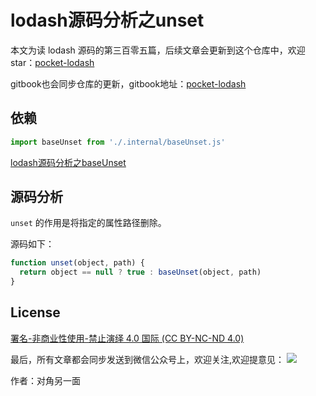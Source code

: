 # lodash源码分析之unset

本文为读 lodash 源码的第三百零五篇，后续文章会更新到这个仓库中，欢迎 star：[pocket-lodash](https://github.com/yeyuqiudeng/pocket-lodash)

gitbook也会同步仓库的更新，gitbook地址：[pocket-lodash](https://www.gitbook.com/book/yeyuqiudeng/pocket-lodash/details)

## 依赖

```javascript
import baseUnset from './.internal/baseUnset.js'
```

[lodash源码分析之baseUnset](./internal/baseUnset.md)


## 源码分析

`unset` 的作用是将指定的属性路径删除。

源码如下：

```javascript
function unset(object, path) {
  return object == null ? true : baseUnset(object, path)
}
```

## License 

[署名-非商业性使用-禁止演绎 4.0 国际 (CC BY-NC-ND 4.0)](http://creativecommons.org/licenses/by-nc-nd/4.0/)

最后，所有文章都会同步发送到微信公众号上，欢迎关注,欢迎提意见：  ![](https://raw.githubusercontent.com/yeyuqiudeng/resource/master/images/qrcode_front-end-article.jpg) 

作者：对角另一面 